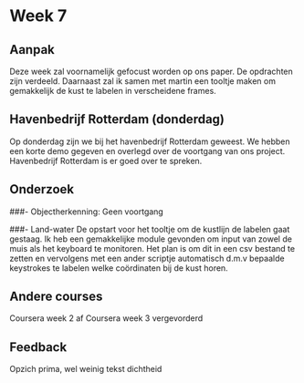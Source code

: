 # Week 7

## Aanpak
Deze week zal voornamelijk gefocust worden op ons paper. De opdrachten zijn verdeeld.
Daarnaast zal ik samen met martin een tooltje maken om gemakkelijk de kust te labelen in verscheidene frames.

## Havenbedrijf Rotterdam (donderdag)
Op donderdag zijn we bij het havenbedrijf Rotterdam geweest. We hebben een korte demo gegeven en overlegd over de voortgang van ons project. Havenbedrijf Rotterdam is er goed over te spreken. 

## Onderzoek
###- Objectherkenning:
Geen voortgang

###- Land-water
De opstart voor het tooltje om de kustlijn de labelen gaat gestaag. Ik heb een gemakkelijke module gevonden om input van zowel de muis als het keyboard te monitoren. Het plan is om dit in een csv bestand te zetten en vervolgens met een ander scriptje automatisch d.m.v bepaalde keystrokes te labelen welke coördinaten bij de kust horen.


## Andere courses
Coursera week 2 af
Coursera week 3 vergevorderd

## Feedback
Opzich prima, wel weinig tekst dichtheid